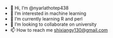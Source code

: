 - 👋 Hi, I’m @nyarlathotep438
- 👀 I’m interested in machine learning
- 🌱 I’m currently learning R and perl 
- 💞️ I’m looking to collaborate on university
- 📫 How to reach me shixiangy130@gmail.com

<!---
nyarlathotep438/nyarlathotep438 is a ✨ special ✨ repository because its `README.md` (this file) appears on your GitHub profile.
You can click the Preview link to take a look at your changes.
--->
